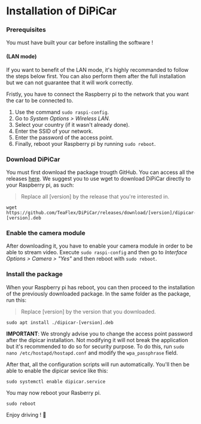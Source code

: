 # Installation of DiPiCar
 
### Prerequisites 

You must have built your car before installing the software !

#### (LAN mode)

If you want to benefit of the LAN mode, it's highly recommanded to follow the steps below first. You can also perform them after the full installation but we can not guarantee that it will work correctly.

Fristly, you have to connect the Raspberry pi to the network that you want the car to be connected to. 

1. Use the command `sudo raspi-config`.
2. Go to *System Options > Wireless LAN*.
3. Select your country (if it wasn't already done).
4. Enter the SSID of your network.
5. Enter the password of the access point.
6. Finally, reboot your Raspberry pi by running `sudo reboot`.

### Download DiPiCar
You must first download the package trougth GitHub. You can access all the releases [here](https://github.com/TeaFlex/DiPiCar/releases).
We suggest you to use wget to download DiPiCar directly to your Raspberry pi, as such:
> Replace all [version] by the release that you're interested in.

```
wget https://github.com/TeaFlex/DiPiCar/releases/download/[version]/dipicar-[version].deb
```

### Enable the camera module
After downloading it, you have to enable your camera module in order to be able to stream video. Execute `sudo raspi-config` and then go to *Interface Options > Camera > "Yes"* and then reboot with `sudo reboot`.

### Install the package
When your Raspberry pi has reboot, you can then proceed to the installation of the previously downloaded package. In the same folder as the package, run this:
>Replace [version] by the version that you downloaded.

```
sudo apt install ./dipicar-[version].deb
```

**IMPORTANT**: We strongly advise you to change the access point password after the dipicar installation. Not modifying it will not break the application but it's recommended to do so for security purpose. To do this, run `sudo nano /etc/hostapd/hostapd.conf` and modify the `wpa_passphrase` field.

After that, all the configuration scripts will run automatically. You'll then be able to enable the dipicar sevice like this:

```
sudo systemctl enable dipicar.service
```

You may now reboot your Rasberry pi.

```
sudo reboot
```

Enjoy driving ! 🚗
